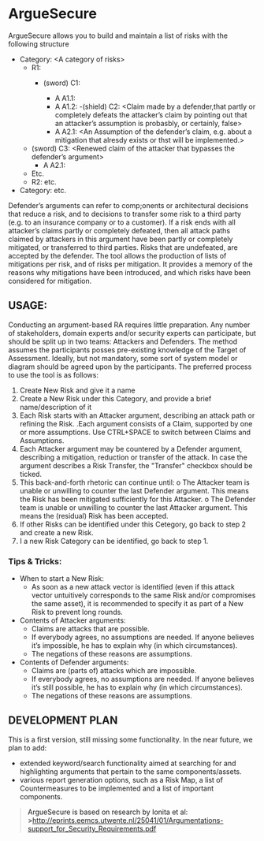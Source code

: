 # ArgueSecure

ArgueSecure allows you to build and maintain a list of risks with the following structure
- Category: \<A category of risks>
  - R1: <a risk>
    - (sword) C1: <Claim made by an attacker about the existence of an attack path>
      - A A1.1: <An assumption of the claim>
      - A A1.2: <Another assumption of the claim>
    -(shield) C2: <Claim made by a defender,that partly or completely defeats the attacker’s claim by pointing out that an attacker’s assumption is probasbly, or certainly, false>
      - A  A2.1: <An Assumption of the defender’s claim, e.g. about a mitigation that alresdy exists or thst will be implemented.>
   - (sword) C3: <Renewed claim of the attacker that bypasses the defender’s argument>
      - A A2.1: <An assumption of this renewed claim>
   - Etc.
  - R2: etc.
- Category: etc.

Defender’s arguments can refer to comp;onents or architectural decisions that reduce a risk, and to decisions to transfer some risk to a third party (e.g. to an insurance company or to a customer).
If a risk  ends with all attacker’s claims partly or completely defeated, then all attack paths claimed by attackers in this argument have been partly or completely mitigated, or transferred to third parties. Risks that are undefeated, are accepted by the defender. 
The tool allows the production of lists of mitigations per risk, and of risks per mitigation. It provides a memory of the reasons why mitigations have been introduced, and which risks have been considered for mitigation.


## USAGE:
Conducting an argument-based RA requires little preparation. Any number of stakeholders, domain experts and/or security experts can participate, but should be split up in two teams: Attackers and Defenders. The method assumes the participants posses pre-existing knowledge of the Target of Assessment. Ideally, but not mandatory, some sort of system model or diagram should be agreed upon by the participants. 
The preferred process to use the tool is as follows:
  1.  Create New Risk and give it a name
  2.  Create a New Risk under this Category, and provide a brief name/description of it
  3.  Each Risk starts with an Attacker argument, describing an attack path or refining the Risk. .Each argument consists of a Claim, supported by one or more assumptions. Use CTRL+SPACE to switch between Claims and Assumptions.
  4.	Each Attacker argument may be countered by a Defender argument, describing a mitigation, reduction or transfer of the attack. In case the argument describes a Risk Transfer, the "Transfer" checkbox should be ticked.
  5.	This back-and-forth rhetoric can continue until: 
    o	The Attacker team is unable or unwilling to counter the last Defender argument. This means the Risk has been mitigated sufficiently for this Attacker.
    o	The Defender team is unable or unwilling to counter the last Attacker argument. This means the (residual) Risk has been accepted.
  6.	If other Risks can be identified under this Cetegory, go back to step 2 and create a new Risk.
  7.	I a new Risk Category can be identified, go back to step 1.

### Tips & Tricks:
- When to start a New Risk:
  - As soon as a new attack vector is identified (even if this attack vector untuitively corresponds to the same Risk and/or compromises the same asset), it is recommended to specify it as part of a New Risk to prevent long rounds.
- Contents of Attacker arguments:
  - Claims are attacks that are possible. 
  - If everybody agrees, no assumptions are needed. If anyone believes it’s impossible, he has to explain why (in which circumstances). 
  - The negations of these reasons are assumptions.
- Contents of Defender arguments: 
  - Claims are (parts of) attacks which are impossible. 
  - If everybody agrees, no assumptions are needed. If anyone believes it’s still possible, he has to explain why (in which circumstances).  
  - The negations of these reasons are assumptions.


## DEVELOPMENT PLAN
This is a first version, still missing some functionality. In the near future, we plan to add:
- extended keyword/search  functionality aimed at searching for and highlighting arguments that pertain to the same components/assets.
- various report generation options, such as a Risk Map, a list of Countermeasures to be implemented and a list of important components.



> ArgueSecure is based on research by Ionita et al: >http://eprints.eemcs.utwente.nl/25041/01/Argumentations-support_for_Security_Requirements.pdf
